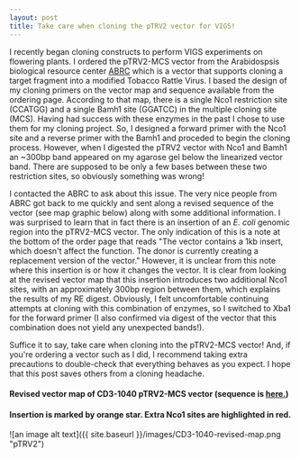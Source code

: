 ```yaml
---
layout: post
title: Take care when cloning the pTRV2 vector for VIGS!
---
```


I recently began cloning constructs to perform VIGS experiments on flowering plants. I ordered the pTRV2-MCS vector 
from the Arabidospsis biological resource center [ABRC](https://www.arabidopsis.org/servlets/TairObject?type=vector&id=1001200249)
which is a vector that supports cloning a target fragment into a modified Tobacco Rattle Virus. I based the design of my cloning
primers on the vector map and sequence available from the ordering page. According to that map, there is a single Nco1 restriction
site (CCATGG) and a single Bamh1 site (GGATCC) in the multiple cloning site (MCS). Having had success with these enzymes in the
past I chose to use them for my cloning project. So, I designed a forward primer with the Nco1 site and a reverse primer with the
Bamh1 and proceded to begin the cloning process. However, when I digested the pTRV2 vector with Nco1 and Bamh1 an ~300bp band
appeared on my agarose gel below the linearized vector band. There are supposed to be only a few bases between these two restriction 
sites, so obviously something was wrong! 

I contacted the ABRC to ask about this issue. The very nice people from ABRC got back to me quickly and sent along a revised sequence
of the vector (see map graphic below) along with some additional information. I was surprised to learn that in fact there 
is an insertion of an *E. coli* genomic region into the pTRV2-MCS vector. The only indication of this is a note at the bottom
of the order page that reads "The vector contains a 1kb insert, which doesn't affect the function. The donor is currently 
creating a replacement version of the vector." However, it is unclear from this note where this insertion is or how it changes 
the vector. It is clear from looking at the revised vector map that this insertion introduces two additional Nco1 sites, with 
an approximately 300bp region between them, which explains the results of my RE digest. Obviously, I felt uncomfortable
continuing attempts at cloning with this combination of enzymes, so I switched to Xba1 for the forward primer (I also confirmed via
digest of the vector that this combination does not yield any unexpected bands!). 

Suffice it to say, take care when cloning into the pTRV2-MCS vector! And, if you're ordering a vector such as I did, I recommend 
taking extra precautions to double-check that everything behaves as you expect. I hope that this post saves others from a 
cloning headache. 

#### Revised vector map of CD3-1040 pTRV2-MCS vector (sequence is [here.](https://github.com/lcwheeler/lcwheeler.github.io/tree/master/other_files))
#### Insertion is marked by orange star. Extra Nco1 sites are highlighted in red. 
![an image alt text]({{ site.baseurl }}/images/CD3-1040-revised-map.png "pTRV2")
